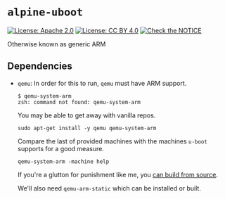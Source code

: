 # `alpine-uboot`

[![License: Apache 2.0](https://img.shields.io/badge/License-Apache%202.0-blue.svg)](https://opensource.org/licenses/Apache-2.0)  [![License: CC BY 4.0](https://img.shields.io/badge/License-CC%20BY%204.0-lightgrey.svg)](https://creativecommons.org/licenses/by/4.0/) [![Check the NOTICE](https://img.shields.io/badge/Check%20the-NOTICE-420C3B.svg)](./NOTICE)

Otherwise known as generic ARM

## Dependencies

* `qemu`: In order for this to run, `qemu` must have ARM support.

    ```
    $ qemu-system-arm
    zsh: command not found: qemu-system-arm
    ```
    You may be able to get away with vanilla repos.
    ```
    sudo apt-get install -y qemu qemu-system-arm
    ```
    Compare the last of provided machines with the machines `u-boot` supports for a good measure.
    ```
    qemu-system-arm -machine help
    ```

    If you're a glutton for punishment like me, you [can build from source](https://wiki.qemu.org/Documentation).

    We'll also need `qemu-arm-static` which can be installed or built.
